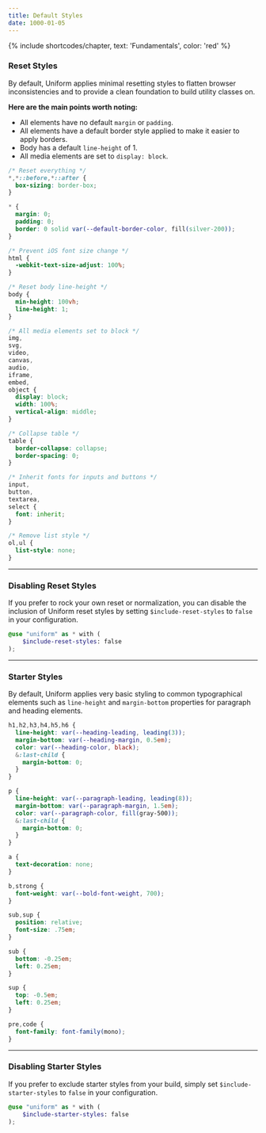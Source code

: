 ```yaml
---
title: Default Styles
date: 1000-01-05
---
```


{% include shortcodes/chapter, text: 'Fundamentals', color: 'red' %}

### Reset Styles

By default, Uniform applies minimal resetting styles to flatten browser inconsistencies and to provide a clean foundation to build utility classes on. 

**Here are the main points worth noting:**

- All elements have no default `margin` or `padding`.
- All elements have a default border style applied to make it easier to apply borders.
- Body has a default `line-height` of 1.
- All media elements are set to `display: block`.

```css
/* Reset everything */
*,*::before,*::after {
  box-sizing: border-box;
}

* {
  margin: 0;
  padding: 0;
  border: 0 solid var(--default-border-color, fill(silver-200));
}

/* Prevent iOS font size change */
html {
  -webkit-text-size-adjust: 100%;
}

/* Reset body line-height */
body {
  min-height: 100vh;
  line-height: 1;
}

/* All media elements set to block */
img,
svg,
video,
canvas,
audio,
iframe,
embed,
object {
  display: block;
  width: 100%;
  vertical-align: middle;
}

/* Collapse table */
table {
  border-collapse: collapse;
  border-spacing: 0;
}

/* Inherit fonts for inputs and buttons */
input,
button,
textarea,
select {
  font: inherit;
}

/* Remove list style */
ol,ul {
  list-style: none;
}
```

---

### Disabling Reset Styles

If you prefer to rock your own reset or normalization, you can disable the inclusion of Uniform reset styles by setting `$include-reset-styles` to `false` in your configuration. 

```scss
@use "uniform" as * with (
	$include-reset-styles: false
);
```

---

### Starter Styles

By default, Uniform applies very basic styling to common typographical elements such as `line-height` and `margin-bottom` properties for paragraph and heading elements.

```scss
h1,h2,h3,h4,h5,h6 {
  line-height: var(--heading-leading, leading(3));
  margin-bottom: var(--heading-margin, 0.5em);
  color: var(--heading-color, black);
  &:last-child {
    margin-bottom: 0;
  }
}

p {
  line-height: var(--paragraph-leading, leading(8));
  margin-bottom: var(--paragraph-margin, 1.5em);
  color: var(--paragraph-color, fill(gray-500));
  &:last-child {
    margin-bottom: 0;
  }
}

a {
  text-decoration: none;
}

b,strong {
  font-weight: var(--bold-font-weight, 700);
}

sub,sup {
  position: relative;
  font-size: .75em;
}

sub {
  bottom: -0.25em;
  left: 0.25em;
}

sup {
  top: -0.5em;
  left: 0.25em;
}

pre,code {
  font-family: font-family(mono);
}
```

---

### Disabling Starter Styles

If you prefer to exclude starter styles from your build, simply set `$include-starter-styles` to `false` in your configuration. 

```scss
@use "uniform" as * with (
	$include-starter-styles: false
);
```
